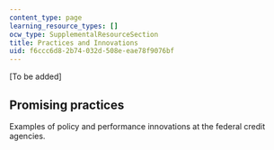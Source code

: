 ```yaml
---
content_type: page
learning_resource_types: []
ocw_type: SupplementalResourceSection
title: Practices and Innovations
uid: f6ccc6d8-2b74-032d-508e-eae78f9076bf
---
```


\[To be added\]

Promising practices
-------------------

Examples of policy and performance innovations at the federal credit agencies.